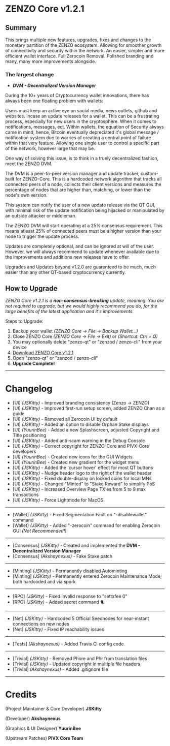 # ZENZO Core v1.2.1

## Summary
This brings multiple new features, upgrades, fixes and changes to the monetary partition of the ZENZO ecosystem.
Allowing for smoother growth of connectivity and security within the network. An easier, simpler and more efficient 
wallet interface. Full Zerocoin Removal. Polished branding and many, many more improvements alongside.

### The largest change


- ___DVM - Decentralized Version Manager___

During the 10+ years of Cryptocurrency wallet innovations, there has always been one floating problem with wallets:

Users must keep an active eye on social media, news outlets, github and websites. Incase an update releases for a wallet. This can be a frustrating process, especially for new users in the cryptosphere.
When it comes to notifications, messages, ect. Within wallets, the equation of Security always came in mind, hence, Bitcoin eventually depreciated it's global message / notification system due to worries of creating a central point of failure within that very feature. Allowing one single user to control a specific part of the network, however large that may be.

One way of solving this issue, is to think in a truely decentralized fashion, meet the ZENZO DVM.

The DVM is a peer-to-peer version manager and update tracker, custom-built for ZENZO-Core. This is a hardcoded network algorithm that tracks all connected peers of a node, collects their client versions and measures the percentage of nodes that are higher than, matching, or lower than the node's own version.

This system can notify the user of a new update release via the QT GUI, with minimal risk of the update notification being hijacked or manipulated by an outside attacker or middleman.

The ZENZO DVM will start operating at a 25% consensus requirement. This means atleast 25% of connected peers must be a higher version than your node to trigger the update process.

Updates are completely optional, and can be ignored at will of the user. However, we will always recommend to update whenever available due to the improvements and additions new releases have to offer.

Upgrades and Updates beyond v1.2.0 are guarenteed to be much, much easier than any other QT-based cryptocurrency currently.

## How to Upgrade
_ZENZO Core v1.2.1 is a **non-consensus-breaking** update, meaning: You are not required to upgrade, but we would
highly recommend you do, for the large benefits of the latest application and it's improvements._

Steps to Upgrade:
1. Backup your wallet *(ZENZO Core -> File -> Backup Wallet...)*
2. Close ZENZO Core *(ZENZO Core -> File -> Exit)* or *(Shortcut: Ctrl + Q)*
3. You may optionally delete "zenzo-qt" or "zenzod / zenzo-cli" from your device
4. [Download ZENZO Core v1.2.1](https://github.com/Zenzo-Ecosystem/ZENZO-Core/releases)
5. Open "zenzo-qt" or "zenzod / zenzo-cli"
6. **Upgrade Complete!**


---
# Changelog
- [UI] *(JSKitty)* - Improved branding consistency (Zenzo -> ZENZO)
- [UI] *(JSKitty)* - Improved first-run setup screen, added ZENZO Chan as a guide
- [UI] *(JSKitty)* - Removed all Zerocoin UI by default
- [UI] *(JSKitty)* - Added an option to disable Orphan Stake displays
- [UI] *(YuurinBee)* - Added a new Splashscreen, adjusted Copyright and Title positioning
- [UI] *(JSKitty)* - Added anti-scam warning in the Debug Console
- [UI] *(JSKitty)* - Correct copyright for ZENZO-Core and PIVX-Core developers
- [UI] *(YuurinBee)* - Created new icons for the GUI Widgets
- [UI] *(YuurinBee)* - Created new gradient for the widget menu
- [UI] *(JSKitty)* - Added the 'cursor hover' effect for most QT buttons
- [UI] *(JSKitty)* - Nudge header logo to the right of the wallet header
- [UI] *(JSKitty)* - Fixed double-display on locked coins for local MNs
- [UI] *(JSKitty)* - Changed "Minted" to "Stake Reward" to simplify PoS
- [UI] *(JSKitty)* - Increased Overview Page TX'es from 5 to 9 max transactions
- [UI] *(JSKitty)* - Force Lightmode for MacOS
---
- [Wallet] *(JSKitty)* - Fixed Segmentation Fault on "-disablewallet" command
- [Wallet] *(JSKitty)* - Added "-zerocoin" command for enabling Zerocoin GUI *(Not Recommended!)*
---
- [Consensus] *(JSKitty)* - Created and implemented the **DVM - Decentralized Version Manager**
- [Consensus] *(Akshaynexus)* - Fake Stake patch
---
- [Minting] *(JSKitty)* - Permanently disabled Autominting
- [Minting] *(JSKitty)* - Permanently entered Zerocoin Maintenance Mode, both hardcoded and via spork
---
- [RPC] *(JSKitty)* - Fixed invalid response to "settxfee 0"
- [RPC] *(JSKitty)* - Added secret command 🐈
---
- [Net] *(JSKitty)* - Hardcoded 5 Official Seednodes for near-instant connections on new nodes
- [Net] *(JSKitty)* - Fixed IP reachability issues
---
- [Tests] *(Akshaynexus)* - Added Travis CI config code
---
- [Trivial] *(JSKitty)* - Removed Phore and Phr from translation files
- [Trivial] *(JSKitty)* - Updated copyright in multiple file headers
- [Trivial] *(Akshaynexus)* - Added .gitignore file

---
# Credits
(Project Maintainer & Core Developer) **JSKitty**

(Developer) **Akshaynexus**

(Graphics & UI Designer) **YuurinBee**

(Upstream Patches) **PIVX Core Team**
